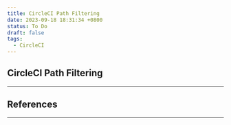 ```yaml
---
title: CircleCI Path Filtering
date: 2023-09-18 18:31:34 +0800
status: To Do
draft: false
tags:
  - CircleCI
---
```

## CircleCI Path Filtering
---

## References
---
